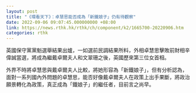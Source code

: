 ```yaml
---
layout: post
title: "《環看天下》：卓慧思能否成為「新鐵娘子」仍有待觀察"
date: 2022-09-06 09:07:45.000000000 +08:00
link: https://news.rthk.hk/rthk/ch/component/k2/1665700-20220906.htm
categories: rthk
---
```


英國保守黨黨魁選舉結果出爐，一如選前民調結果所料，外相卓慧思擊敗前財相辛偉誠當選，將成為繼戴卓爾夫人和文翠珊之後，英國歷來第三位女首相。

外界不時將卓慧思與戴卓爾夫人比較，將她形容為「新鐵娘子」，但有分析認為，面對一系列國內外問題的卓慧思，能否好像戴卓爾夫人在政策上出手果斷，將政治願景轉化為政策，真正成為「鐵娘子」的繼任者，目前言之尚早。
